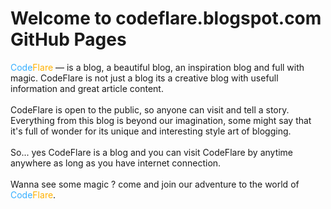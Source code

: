 <h1>Welcome to codeflare.blogspot.com GitHub Pages</h1>

<span style="color:#36afff;">Code</span><span style="color:#ffb100;">Flare</span> — is a blog, a beautiful blog, an inspiration blog and full with magic. CodeFlare is not just a blog its a creative blog with usefull information and great article content.
<br /><br />
CodeFlare is open to the public, so anyone can visit and tell a story. Everything from this blog is beyond our imagination, some might say that it's full of wonder for its unique and interesting style art of blogging.
<br /><br />
So... yes CodeFlare is a blog and you can visit CodeFlare by anytime anywhere as long as you have internet connection.
<br /><br />
Wanna see some magic ? come and join our adventure to the world of <span style="color:#36afff;">Code</span><span style="color:#ffb100;">Flare</span>.
